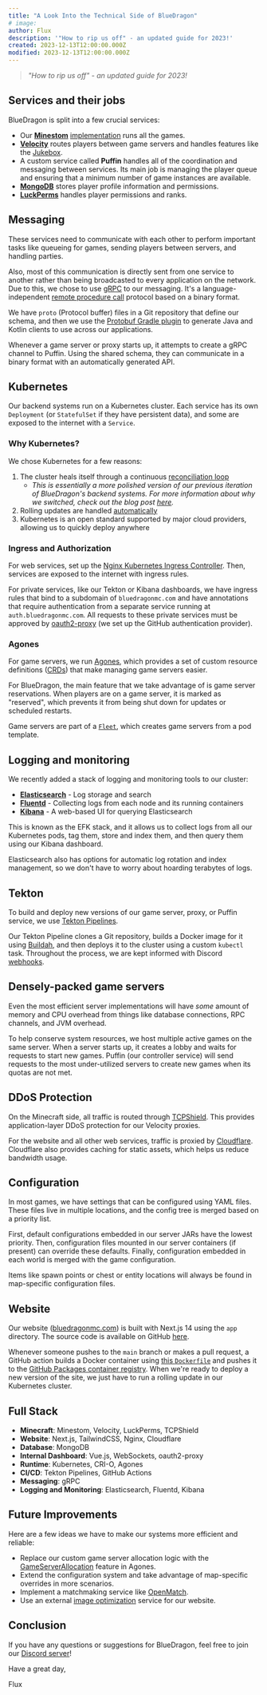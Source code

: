 ```yaml
---
title: "A Look Into the Technical Side of BlueDragon"
# image:
author: Flux
description: '"How to rip us off" - an updated guide for 2023!'
created: 2023-12-13T12:00:00.000Z
modified: 2023-12-13T12:00:00.000Z
---
```


> _"How to rip us off" - an updated guide for 2023!_

## Services and their jobs

BlueDragon is split into a few crucial services:

- Our [**Minestom**](https://minestom.net/) [implementation](/github/Server) runs all the games.
- [**Velocity**](https://papermc.io/software/velocity) routes players between game servers and handles features like the [Jukebox](/github/Jukebox).
- A custom service called **Puffin** handles all of the coordination and messaging between services. Its main job is managing the player queue and ensuring that a minimum number of game instances are available.
- [**MongoDB**](https://www.mongodb.com) stores player profile information and permissions.
- [**LuckPerms**](https://luckperms.net) handles player permissions and ranks.

## Messaging

These services need to communicate with each other to perform important tasks like queueing for games, sending players between servers, and handling parties.

Also, most of this communication is directly sent from one service to another rather than being broadcasted to every application on the network. Due to this, we chose to use [gRPC](https://grpc.io/) to our messaging. It's a language-independent [remote procedure call](https://en.wikipedia.org/wiki/Remote_procedure_call) protocol based on a binary format.

We have `proto` (Protocol buffer) files in a Git repository that define our schema, and then we use the [Protobuf Gradle plugin](https://github.com/google/protobuf-gradle-plugin) to generate Java and Kotlin clients to use across our applications.

Whenever a game server or proxy starts up, it attempts to create a gRPC channel to Puffin. Using the shared schema, they can communicate in a binary format with an automatically generated API.

## Kubernetes

Our backend systems run on a Kubernetes cluster. Each service has its own `Deployment` (or `StatefulSet` if they have persistent data), and some are exposed to the internet with a `Service`.

### Why Kubernetes?

We chose Kubernetes for a few reasons:

1. The cluster heals itself through a continuous [reconciliation loop](https://kubernetes.io/docs/concepts/architecture/controller/)
   - _This is essentially a more polished version of our previous iteration of BlueDragon's backend systems. For more information about why we switched, check out the blog post [here](/blog/2022-08-23-bluedragon-update)._
2. Rolling updates are handled [automatically](https://kubernetes.io/docs/concepts/workloads/controllers/deployment/#updating-a-deployment)
3. Kubernetes is an open standard supported by major cloud providers, allowing us to quickly deploy anywhere

### Ingress and Authorization

For web services, set up the [Nginx Kubernetes Ingress Controller](https://kubernetes.github.io/ingress-nginx/). Then, services are exposed to the internet with ingress rules.

For private services, like our Tekton or Kibana dashboards, we have ingress rules that bind to a subdomain of `bluedragonmc.com` and have annotations that require authentication from a separate service running at `auth.bluedragonmc.com`. All requests to these private services must be approved by [oauth2-proxy](https://github.com/oauth2-proxy/oauth2-proxy) (we set up the GitHub authentication provider).

### Agones

For game servers, we run [Agones](https://agones.dev/site/), which provides a set of custom resource definitions ([CRDs](https://kubernetes.io/docs/concepts/extend-kubernetes/api-extension/custom-resources/)) that make managing game servers easier.

For BlueDragon, the main feature that we take advantage of is game server reservations. When players are on a game server, it is marked as "reserved", which prevents it from being shut down for updates or scheduled restarts.

Game servers are part of a [`Fleet`](https://agones.dev/site/docs/reference/fleet/), which creates game servers from a pod template.

## Logging and monitoring

We recently added a stack of logging and monitoring tools to our cluster:

- [**Elasticsearch**](https://www.elastic.co/elasticsearch) - Log storage and search
- [**Fluentd**](https://www.fluentd.org/) - Collecting logs from each node and its running containers
- [**Kibana**](https://www.elastic.co/kibana/) - A web-based UI for querying Elasticsearch

This is known as the EFK stack, and it allows us to collect logs from all our Kubernetes pods, tag them, store and index them, and then query them using our Kibana dashboard.

Elasticsearch also has options for automatic log rotation and index management, so we don't have to worry about hoarding terabytes of logs.

## Tekton

To build and deploy new versions of our game server, proxy, or Puffin service, we use [Tekton Pipelines](https://tekton.dev/).

Our Tekton Pipeline clones a Git repository, builds a Docker image for it using [Buildah](https://buildah.io/), and then deploys it to the cluster using a custom `kubectl` task. Throughout the process, we are kept informed with Discord [webhooks](https://support.discord.com/hc/en-us/articles/228383668-Intro-to-Webhooks).

## Densely-packed game servers

Even the most efficient server implementations will have _some_ amount of memory and CPU overhead from things like database connections, RPC channels, and JVM overhead.

To help conserve system resources, we host multiple active games on the same server. When a server starts up, it creates a lobby and waits for requests to start new games. Puffin (our controller service) will send requests to the most under-utilized servers to create new games when its quotas are not met.

## DDoS Protection

On the Minecraft side, all traffic is routed through [TCPShield](https://tcpshield.com/). This provides application-layer DDoS protection for our Velocity proxies.

For the website and all other web services, traffic is proxied by [Cloudflare](https://www.cloudflare.com/). Cloudflare also provides caching for static assets, which helps us reduce bandwidth usage.

## Configuration

In most games, we have settings that can be configured using YAML files. These files live in multiple locations, and the config tree is merged based on a priority list.

First, default configurations embedded in our server JARs have the lowest priority.
Then, configuration files mounted in our server containers (if present) can override these defaults.
Finally, configuration embedded in each world is merged with the game configuration.

Items like spawn points or chest or entity locations will always be found in map-specific configuration files.

## Website

Our website ([bluedragonmc.com](/)) is built with Next.js 14 using the `app` directory. The source code is available on GitHub [here](/github/Website).

Whenever someone pushes to the `main` branch or makes a pull request, a GitHub action builds a Docker container using [this `Dockerfile`](https://github.com/BlueDragonMC/Website/blob/main/Dockerfile) and pushes it to the [GitHub Packages container registry](https://github.com/features/packages). When we're ready to deploy a new version of the site, we just have to run a rolling update in our Kubernetes cluster.

## Full Stack

- **Minecraft**: Minestom, Velocity, LuckPerms, TCPShield
- **Website**: Next.js, TailwindCSS, Nginx, Cloudflare
- **Database**: MongoDB
- **Internal Dashboard**: Vue.js, WebSockets, oauth2-proxy
- **Runtime**: Kubernetes, CRI-O, Agones
- **CI/CD**: Tekton Pipelines, GitHub Actions
- **Messaging**: gRPC
- **Logging and Monitoring**: Elasticsearch, Fluentd, Kibana

## Future Improvements

Here are a few ideas we have to make our systems more efficient and reliable:

- Replace our custom game server allocation logic with the [GameServerAllocation](https://agones.dev/site/docs/reference/gameserverallocation/) feature in Agones.
- Extend the configuration system and take advantage of map-specific overrides in more scenarios.
- Implement a matchmaking service like [OpenMatch](https://open-match.dev/site/).
- Use an external [image optimization](https://nextjs.org/docs/app/building-your-application/optimizing/images) service for our website.

## Conclusion

If you have any questions or suggestions for BlueDragon, feel free to join our [Discord server](/discord)!

Have a great day,

Flux
